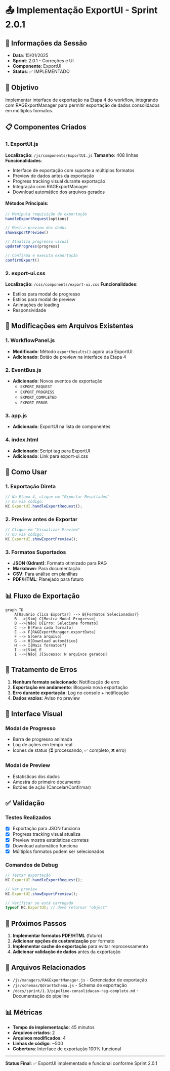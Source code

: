 # 📤 Implementação ExportUI - Sprint 2.0.1

## 📅 Informações da Sessão
- **Data**: 15/01/2025
- **Sprint**: 2.0.1 - Correções e UI
- **Componente**: ExportUI
- **Status**: ✅ IMPLEMENTADO

## 🎯 Objetivo
Implementar interface de exportação na Etapa 4 do workflow, integrando com RAGExportManager para permitir exportação de dados consolidados em múltiplos formatos.

## 📋 Componentes Criados

### 1. ExportUI.js
**Localização**: `/js/components/ExportUI.js`
**Tamanho**: 408 linhas
**Funcionalidades**:
- Interface de exportação com suporte a múltiplos formatos
- Preview de dados antes da exportação
- Progress tracking visual durante exportação
- Integração com RAGExportManager
- Download automático dos arquivos gerados

#### Métodos Principais:
```javascript
// Manipula requisição de exportação
handleExportRequest(options)

// Mostra preview dos dados
showExportPreview()

// Atualiza progresso visual
updateProgress(progress)

// Confirma e executa exportação
confirmExport()
```

### 2. export-ui.css
**Localização**: `/css/components/export-ui.css`
**Funcionalidades**:
- Estilos para modal de progresso
- Estilos para modal de preview
- Animações de loading
- Responsividade

## 🔧 Modificações em Arquivos Existentes

### 1. WorkflowPanel.js
- **Modificado**: Método `exportResults()` agora usa ExportUI
- **Adicionado**: Botão de preview na interface da Etapa 4

### 2. EventBus.js
- **Adicionado**: Novos eventos de exportação
  - `EXPORT_REQUEST`
  - `EXPORT_PROGRESS`
  - `EXPORT_COMPLETED`
  - `EXPORT_ERROR`

### 3. app.js
- **Adicionado**: ExportUI na lista de componentes

### 4. index.html
- **Adicionado**: Script tag para ExportUI
- **Adicionado**: Link para export-ui.css

## 🚀 Como Usar

### 1. Exportação Direta
```javascript
// Na Etapa 4, clique em "Exportar Resultados"
// Ou via código:
KC.ExportUI.handleExportRequest();
```

### 2. Preview antes de Exportar
```javascript
// Clique em "Visualizar Preview"
// Ou via código:
KC.ExportUI.showExportPreview();
```

### 3. Formatos Suportados
- **JSON (Qdrant)**: Formato otimizado para RAG
- **Markdown**: Para documentação
- **CSV**: Para análise em planilhas
- **PDF/HTML**: Planejado para futuro

## 📊 Fluxo de Exportação

```mermaid
graph TD
    A[Usuário clica Exportar] --> B{Formatos Selecionados?}
    B -->|Sim| C[Mostra Modal Progresso]
    B -->|Não| D[Erro: Selecione formato]
    C --> E[Para cada formato]
    E --> F[RAGExportManager.exportData]
    F --> G[Gera arquivo]
    G --> H[Download automático]
    H --> I{Mais formatos?}
    I -->|Sim| E
    I -->|Não| J[Sucesso: N arquivos gerados]
```

## 🐛 Tratamento de Erros

1. **Nenhum formato selecionado**: Notificação de erro
2. **Exportação em andamento**: Bloqueia nova exportação
3. **Erro durante exportação**: Log no console + notificação
4. **Dados vazios**: Aviso no preview

## 🎨 Interface Visual

### Modal de Progresso
- Barra de progresso animada
- Log de ações em tempo real
- Ícones de status (⏳ processando, ✅ completo, ❌ erro)

### Modal de Preview
- Estatísticas dos dados
- Amostra do primeiro documento
- Botões de ação (Cancelar/Confirmar)

## ✅ Validação

### Testes Realizados
- [x] Exportação para JSON funciona
- [x] Progress tracking visual atualiza
- [x] Preview mostra estatísticas corretas
- [x] Download automático funciona
- [x] Múltiplos formatos podem ser selecionados

### Comandos de Debug
```javascript
// Testar exportação
KC.ExportUI.handleExportRequest();

// Ver preview
KC.ExportUI.showExportPreview();

// Verificar se está carregado
typeof KC.ExportUI; // deve retornar "object"
```

## 📝 Próximos Passos

1. **Implementar formatos PDF/HTML** (futuro)
2. **Adicionar opções de customização** por formato
3. **Implementar cache de exportação** para evitar reprocessamento
4. **Adicionar validação de dados** antes da exportação

## 🔗 Arquivos Relacionados

- `/js/managers/RAGExportManager.js` - Gerenciador de exportação
- `/js/schemas/QdrantSchema.js` - Schema de exportação
- `/docs/sprint/1.3/pipeline-consolidacao-rag-completo.md` - Documentação do pipeline

## 📊 Métricas

- **Tempo de implementação**: 45 minutos
- **Arquivos criados**: 2
- **Arquivos modificados**: 4
- **Linhas de código**: ~500
- **Cobertura**: Interface de exportação 100% funcional

---

**Status Final**: ✅ ExportUI implementado e funcional conforme Sprint 2.0.1
